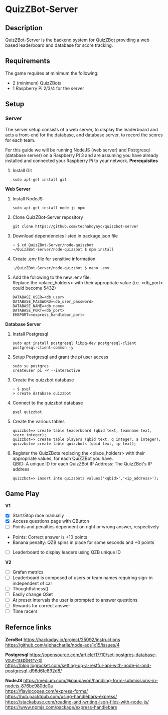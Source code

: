 # QuizZBot-Server
## Description
QuizZBot-Server is the backend system for [QuizZBot](https://github.com/techahoynyc/QuizZBot) providing a web based leaderboard and database for score tracking.  

## Requirements
The game requires at minimum the following:
* 2 (minimum) QuizZBots
* 1 Raspberry Pi 2/3/4 for the server

## Setup
### Server
The server setup consists of a web server, to display the leaderboard and acts a front-end for the database, and database server, to record the scores for each team.

For this guide we will be running NodeJS (web server) and Postgresql (database server) on a Raspberry Pi 3 and are assuming you have already installed and connected your Raspberry Pi to your network.
__Prerequisites__
1. Install Git
   ```
   sudo apt-get install git
   ```

__Web Server__
1. Install NodeJS
   ```
   sudo apt-get install node.js npm
   ```

1. Clone QuizZBot-Server repository
   ```
   git clone https://github.com/techahoynyc/quizzbot-server
   ```

1. Download dependencies listed in package.json file
   ```
   ~ $ cd QuizZBot-Server/node-quizzbot
   ~/QuizZBot-Server/node-quizzbot $ npm install
   ```

1. Create .env file for sensitive information
   ```
   ~/QuizZBot-Server/node-quizzbot $ nano .env
   ```

1. Add the following to the new .env file.  
   Replace the <place_holders> with their appropriate value (i.e. <db_port> could become 5432)
   ```
   DATABASE_USER=<db_user>
   DATABASE_PASSWORD=<db_user_password>
   DATABASE_NAME=<db_name>
   DATABASE_PORT=<db_port>
   EHBPORT=<express_handlebar_port>
   ```

__Database Server__
1. Install Postgresql
   ```
   sudo apt install postgresql libpq-dev postgresql-client
   postgresql-client-common -y
   ```

1. Setup Postgresql and grant the pi user access
   ```
   sudo su postgres
   createuser pi -P --interactive
   ```

1. Create the quizzbot database
   ```
   ~ $ psql
   > create database quizzbot
   ```

1. Connect to the quizzbot database
   ```
   psql quizzbot
   ```

1. Create the various tables
   ```
   quizzbot=> create table leaderboard (qbid text, teamname text, score integer);
   quizzbot=> create table players (qbid text, q integer, a integer);
   quizzbot=> create table quizzbots (qbid text, ip text);
   ```

 1. Register the QuizZBots replacing the <place_holders> with their appropriate values, for each QuiZZBot you have.  
    QBID: A unique ID for each QuizZBot
    IP Address: The QuizZBot's IP address  
    ```
    quizzbot=> insert into quizzbots values('<qbid>','<ip_address>');
    ```

## Game Play
__V1__
* [x] Start/Stop race manually
* [x] Access questions page with QButton
* [ ] Points and penalties dependent on right or wrong answer, respectively
 * Points: Correct answer is +10 points
 * Banana penalty: QZB spins in place for some seconds and +0 points
* [ ] Leaderboard to display leaders using QZB unique ID

__V2__
* [ ] Grafan metrics
* [ ] Leaderboard is composed of users or team names requiring sign-in independent of car
* [ ] Thoughtfulness()
* [ ] Easily change QSet
* [ ] At preset intervals the user is prompted to answer questions
* [ ] Rewards for correct answer
* [ ] Time racers

## Refernce links
__ZeroBot__
https://hackaday.io/project/25092/instructions  
https://github.com/alphacharlie/node-ads1x15/issues/4  

__Postgresql__
https://opensource.com/article/17/10/set-postgres-database-your-raspberry-pi  
https://blog.logrocket.com/setting-up-a-restful-api-with-node-js-and-postgresql-d96d6fc892d8/  

__NodeJS__
https://medium.com/@paupavon/handling-form-submissions-in-nodejs-876bc980dc0a  
https://flaviocopes.com/express-forms/  
https://hub.packtpub.com/using-handlebars-express/  
https://stackabuse.com/reading-and-writing-json-files-with-node-js/  
https://www.npmjs.com/package/express-handlebars  
